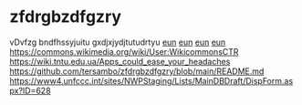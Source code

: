 # zfdrgbzdfgzry
vDvfzg
bndfhssyjuitu
gxdjxjydjtutudrtyu
<a href="http://smart6.eun.org/documents/9287962/0/avatar-2-fullmovie-watch-online/7246afae-14ef-489a-af08-f2ef3017491c">eun</a>
<a href="http://smart6.eun.org/documents/9287962/0/avatar-2-stream-and-watch-online/01d206e2-6a33-4170-866b-e65dfb204f14">eun</a>
<a href="http://smart6.eun.org/documents/9287962/0/avatar-the-way-of-water-2022-fullmovie/21a32a49-9f78-458a-80bf-7301a728eea2">eun</a>
<a href="http://smart6.eun.org/documents/9287962/0/avatar-the-way-of-water-full-at-home/cdde24e2-1405-4c71-8c78-50a4d92e7ab6">eun</a>
<a href="https://commons.wikimedia.org/wiki/User:WikicommonsCTR">https://commons.wikimedia.org/wiki/User:WikicommonsCTR</a>
<a href="https://wiki.tntu.edu.ua/Apps_could_ease_your_headaches">https://wiki.tntu.edu.ua/Apps_could_ease_your_headaches</a>
<a href="https://github.com/tersambo/zfdrgbzdfgzry/blob/main/README.md">https://github.com/tersambo/zfdrgbzdfgzry/blob/main/README.md</a>
<a href="https://www4.unfccc.int/sites/NWPStaging/Lists/MainDBDraft/DispForm.aspx?ID=628">https://www4.unfccc.int/sites/NWPStaging/Lists/MainDBDraft/DispForm.aspx?ID=628</a>
